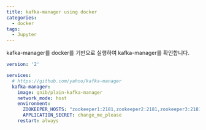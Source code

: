 ```yaml
---
title: kafka-manager using docker
categories:
  - docker
tags:
  - Jupyter
---
```

kafka-manager를  docker를 기반으로 실행하여 kafka-manager를 확인합니다.
```yaml
version: '2'

services:
  # https://github.com/yahoo/kafka-manager
  kafka-manager:
    image: qnib/plain-kafka-manager
    network_mode: host
    environment:
      ZOOKEEPER_HOSTS: "zookeeper1:2181,zookeeper2:2181,zookeeper3:2181"
      APPLICATION_SECRET: change_me_please
    restart: always
```